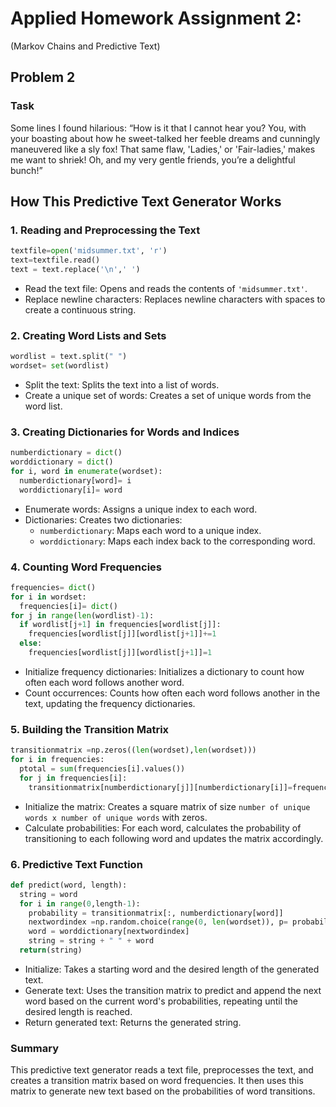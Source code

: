 # Applied Homework Assignment 2: 
(Markov Chains and Predictive Text)

## Problem 2

### Task
Some lines I found hilarious:
“How is it that I cannot hear you? You, with your boasting about how he sweet-talked her feeble dreams and cunningly maneuvered like a sly fox! That same flaw, 'Ladies,' or 'Fair-ladies,' makes me want to shriek! Oh, and my very gentle friends, you’re a delightful bunch!”

## How This Predictive Text Generator Works

### 1. Reading and Preprocessing the Text
```python
textfile=open('midsummer.txt', 'r')
text=textfile.read()
text = text.replace('\n',' ')
```
- Read the text file: Opens and reads the contents of `'midsummer.txt'`.
- Replace newline characters: Replaces newline characters with spaces to create a continuous string.

### 2. Creating Word Lists and Sets
```python
wordlist = text.split(" ")
wordset= set(wordlist)
```
- Split the text: Splits the text into a list of words.
- Create a unique set of words: Creates a set of unique words from the word list.

### 3. Creating Dictionaries for Words and Indices
```python
numberdictionary = dict()
worddictionary = dict()
for i, word in enumerate(wordset):
  numberdictionary[word]= i
  worddictionary[i]= word
```
- Enumerate words: Assigns a unique index to each word.
- Dictionaries: Creates two dictionaries:
  - `numberdictionary`: Maps each word to a unique index.
  - `worddictionary`: Maps each index back to the corresponding word.

### 4. Counting Word Frequencies
```python
frequencies= dict()
for i in wordset:
  frequencies[i]= dict()
for j in range(len(wordlist)-1):
  if wordlist[j+1] in frequencies[wordlist[j]]:
    frequencies[wordlist[j]][wordlist[j+1]]+=1
  else:
    frequencies[wordlist[j]][wordlist[j+1]]=1
```
- Initialize frequency dictionaries: Initializes a dictionary to count how often each word follows another word.
- Count occurrences: Counts how often each word follows another in the text, updating the frequency dictionaries.

### 5. Building the Transition Matrix
```python
transitionmatrix =np.zeros((len(wordset),len(wordset)))
for i in frequencies:
  ptotal = sum(frequencies[i].values())
  for j in frequencies[i]:
    transitionmatrix[numberdictionary[j]][numberdictionary[i]]=frequencies[i][j]/ptotal
```
- Initialize the matrix: Creates a square matrix of size `number of unique words x number of unique words` with zeros.
- Calculate probabilities: For each word, calculates the probability of transitioning to each following word and updates the matrix accordingly.

### 6. Predictive Text Function
```python
def predict(word, length):
  string = word
  for i in range(0,length-1):
    probability = transitionmatrix[:, numberdictionary[word]]
    nextwordindex =np.random.choice(range(0, len(wordset)), p= probability)
    word = worddictionary[nextwordindex]
    string = string + " " + word
  return(string)
```
- Initialize: Takes a starting word and the desired length of the generated text.
- Generate text: Uses the transition matrix to predict and append the next word based on the current word's probabilities, repeating until the desired length is reached.
- Return generated text: Returns the generated string.

### Summary
This predictive text generator reads a text file, preprocesses the text, and creates a transition matrix based on word frequencies. It then uses this matrix to generate new text based on the probabilities of word transitions.